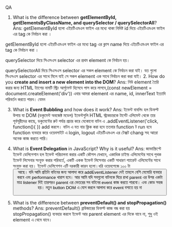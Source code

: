 QA
1. What is the difference between **getElementById, getElementsByClassName, and querySelector / querySelectorAll**?
Ans: 
getElementById হলো এইচটিএমএল ফাইল এর মধ্যে থাকা নিদিষ্ট id দিয়ে এইচটিএমএল ফাইল এর tag কে নির্বাচন  করা ।

getElementById হলো এইচটিএমএল ফাইল এর মধ্যে tag এর ক্লাস name দিয়ে এইচটিএমএল ফাইল এর tag কে নির্বাচন করা ।

querySelector দিয়ে সিএসএস selector এর প্রথম element কে নির্বাচন হয়।

querySelectorAll দিয়ে সিএসএস selector এর সকল element কে নির্বাচন করা যাই। যত গুলো সিএসএস selector এর সাথে মিলে যাই সে সকল element এক সাথে নির্বাচন করা করা যাই।
2. How do you **create and insert a new element into the DOM**?
Ans:
নিউ element তৈরি করার জন্য HTML ট্যাগের নামটি স্ট্রিং আর্গুমেন্ট হিসেবে পাস করে লাগবে,(const newElement = document.createElement('div')) এবার আমরা element এর name, id, innerText ইত্যাদি পরিবর্তন করতে পারব। যেমন
<!-- <!DOCTYPE html>
<html lang="en">
<head>
  <meta charset="UTF-8">
  <meta name="viewport" content="width=device-width, initial-scale=1.0">
  <title>Document</title>
</head>
<body>
  <div id="container"></div>
  <script>
    const newElement = document.createElement('div')
    newElement.textContent = "This is new div";
    let container = document.getElementById("container");
    container.appendChild(newElement);
  </script>
</body>
</html> -->


3. What is **Event Bubbling** and how does it work?
Ans:
ইভেন্ট বাবলিং হল ডিফল্ট উপায় যা DOM (ডকুমেন্ট অবজেক্ট মডেল) ইভেন্টগুলি HTML স্ট্রাকচারকে টার্গেট এলিমেন্ট থেকে তার পূর্বসূরীদের কাছে, ডকুমেন্টের রুট পর্যন্ত প্রচার করে
যেকোনো বাটন এ .addEventListener('click, function(){ }) add করলে। বাটন এ যত বার ক্লিক করা হবে ততবার function ট run হবে function ব্যবহার করে ওয়েবসাইট এ login, logout এইচটিএমএল এর টেক্সট chang সহ আরো অনেক কাজ করতে পারি।

4. What is **Event Delegation** in JavaScript? Why is it useful?
Ans: 
জাভাস্ক্রিপ্টে ইভেন্ট ডেলিগেশান হল ইভেন্ট পরিচালনা করার একটি কৌশল যেখানে, একাধিক চাইল্ড এলিমেন্টের সাথে পৃথক ইভেন্ট লিসেনার সংযুক্ত করার পরিবর্তে, একটি একক ইভেন্ট লিসেনার একটি সাধারণ প্যারেন্ট এলিমেন্টের সাথে সংযুক্ত করা হয়।
ইভেন্ট ডেলিগেশন এটি দরকারী কারন হলো।ধরি ওয়েবপেজে ১০০ টা <button> আছে। যদি আমি প্রতিটা বাটনের জন্য আলাদা করে addEventListener দেই তাহলে বেশি মেমোরি ব্যবহার করবে এবং performance খারাপ হবে। আর আমি যদি সবগুলো বাটনকে ঘিরে রাখা parent এর উপর একটা মাত্র listener দিই তারপরও parent এর ভেতরের সব বাটনের event কাজ করতে পারবো। এবং কোড সহজ হয়। নতুন button DOM এ যোগ করলে আলাদা করে event বসাতে হয় না

5. What is the difference between **preventDefault() and stopPropagation()** methods?
Ans:
preventDefault() ব্রাউজারের ডিফল্ট কাজ বন্ধ করা হয়
stopPropagation() ব্যবহার করলে ইভেন্ট আর parent element এর দিকে যাবে না, শুধু ওই element এ থেমে যাবে।


